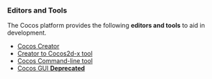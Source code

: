 ### Editors and Tools

The Cocos platform provides the following __editors and tools__ to aid in development.

- [Cocos Creator](http://www.cocos2d-x.org/docs/creator/en/)
- [Creator to Cocos2d-x tool](creator_to_cocos2d-x.md)
- [Cocos Command-line tool](cocosCLTool.md)
- [Cocos GUI **Deprecated**](cocos.md)
